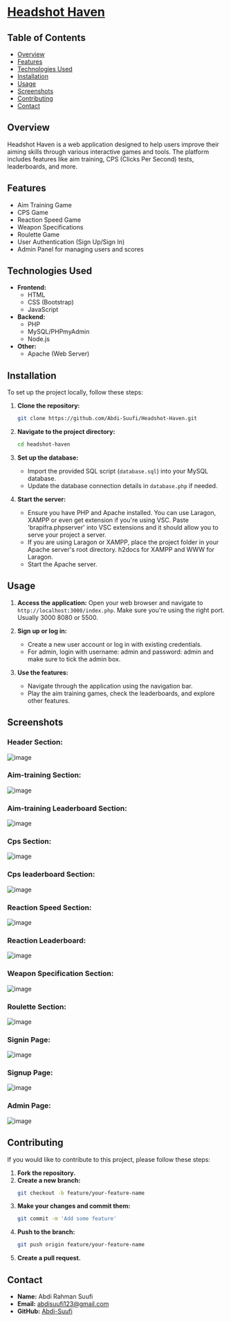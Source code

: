 # <a href="https://headshot-haven.000webhostapp.com" target="_blank">Headshot Haven</a>

## Table of Contents
- [Overview](#overview)
- [Features](#features)
- [Technologies Used](#technologies-used)
- [Installation](#installation)
- [Usage](#usage)
- [Screenshots](#screenshots)
- [Contributing](#contributing)
- [Contact](#contact)

## Overview
Headshot Haven is a web application designed to help users improve their aiming skills through various interactive games and tools. The platform includes features like aim training, CPS (Clicks Per Second) tests, leaderboards, and more.

## Features
- Aim Training Game
- CPS Game
- Reaction Speed Game
- Weapon Specifications
- Roulette Game
- User Authentication (Sign Up/Sign In)
- Admin Panel for managing users and scores

## Technologies Used
- **Frontend:**
  - HTML
  - CSS (Bootstrap)
  - JavaScript
- **Backend:**
  - PHP
  - MySQL/PHPmyAdmin
  - Node.js
- **Other:**
  - Apache (Web Server)

## Installation
To set up the project locally, follow these steps:

1. **Clone the repository:**
    ```bash
    git clone https://github.com/Abdi-Suufi/Headshot-Haven.git
    ```
2. **Navigate to the project directory:**
    ```bash
    cd headshot-haven
    ```
3. **Set up the database:**
    - Import the provided SQL script (`database.sql`) into your MySQL database.
    - Update the database connection details in `database.php` if needed.

4. **Start the server:**
    - Ensure you have PHP and Apache installed. You can use Laragon, XAMPP or even get extension if you're using VSC. Paste 'brapifra.phpserver' into VSC extensions and it should allow you to serve your project a server.
    - If you are using Laragon or XAMPP, place the project folder in your Apache server's root directory. h2docs for XAMPP and WWW for Laragon.
    - Start the Apache server.

## Usage
1. **Access the application:**
   Open your web browser and navigate to `http://localhost:3000/index.php`. Make sure you're using the right port. Usually 3000 8080 or 5500.

2. **Sign up or log in:**
   - Create a new user account or log in with existing credentials.
   - For admin, login with username: admin and password: admin and make sure to tick the admin box.

3. **Use the features:**
   - Navigate through the application using the navigation bar.
   - Play the aim training games, check the leaderboards, and explore other features.

## Screenshots
### Header Section:
![image](https://github.com/Abdi-Suufi/Headshot-Haven/assets/93520190/01741025-005f-44f2-b7c2-624bbeeeb152)

### Aim-training Section:
![image](https://github.com/Abdi-Suufi/Headshot-Haven/assets/93520190/eae04a5c-349d-469e-a530-a37a8fe2e8ec)

### Aim-training Leaderboard Section:
![image](https://github.com/Abdi-Suufi/Headshot-Haven/assets/93520190/756c66f5-ddb0-4fdb-8a9e-8b8dcc5a5060)

### Cps Section:
![image](https://github.com/Abdi-Suufi/Headshot-Haven/assets/93520190/368b6a6c-9e7b-4e3d-b217-5e81979edf2e)

### Cps leaderboard Section:
![image](https://github.com/Abdi-Suufi/Headshot-Haven/assets/93520190/9992272a-9a09-43a9-9540-e86958a81837)

### Reaction Speed Section:
![image](https://github.com/Abdi-Suufi/Headshot-Haven/assets/93520190/026e6d50-7da4-43da-afe6-55ac82566b4f)

### Reaction Leaderboard:
![image](https://github.com/Abdi-Suufi/Headshot-Haven/assets/93520190/2ddafa34-1d63-4333-a396-e7767c6a7655)

### Weapon Specification Section:
![image](https://github.com/Abdi-Suufi/Headshot-Haven/assets/93520190/33ace2f1-97a3-4f0a-8300-3618f19ce9f2)

### Roulette Section:
![image](https://github.com/Abdi-Suufi/Headshot-Haven/assets/93520190/12c87ba3-e607-4426-80b3-0d3addfce43d)

### Signin Page:
![image](https://github.com/Abdi-Suufi/Headshot-Haven/assets/93520190/39c43a14-871a-43a5-ba92-c02fd92d763b)

### Signup Page:
![image](https://github.com/Abdi-Suufi/Headshot-Haven/assets/93520190/17dbca5e-c539-4f1f-8b8c-654ce402bd6a)

### Admin Page:
![image](https://github.com/Abdi-Suufi/Headshot-Haven/assets/93520190/5f951787-72bb-4830-82e3-5804d323b2d0)

## Contributing
If you would like to contribute to this project, please follow these steps:

1. **Fork the repository.**
2. **Create a new branch:**
    ```bash
    git checkout -b feature/your-feature-name
    ```
3. **Make your changes and commit them:**
    ```bash
    git commit -m 'Add some feature'
    ```
4. **Push to the branch:**
    ```bash
    git push origin feature/your-feature-name
    ```
5. **Create a pull request.**

## Contact
- **Name:** Abdi Rahman Suufi
- **Email:** abdisuufi123@gmail.com
- **GitHub:** [Abdi-Suufi](https://github.com/Abdi-Suufi)
